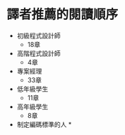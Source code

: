 # 譯者推薦的閱讀順序
* 初級程式設計師
	* 18章
* 高階程式設計師
	* 4章
* 專案經理
	* 33章
* 低年級學生
	* 11章
* 高年級學生
	* 8章
* 制定編碼標準的人
	* 
<!--stackedit_data:
eyJoaXN0b3J5IjpbMTc4NTIwNjA4OV19
-->